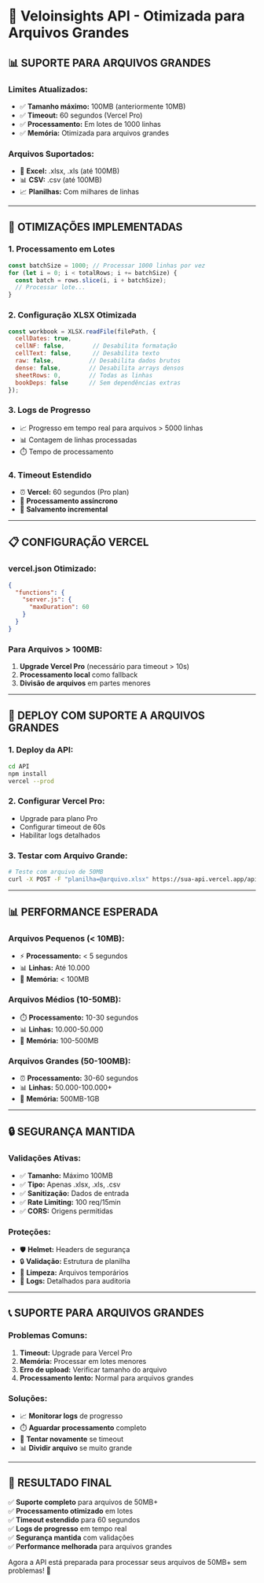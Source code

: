 # 🚀 Veloinsights API - Otimizada para Arquivos Grandes

## 📊 **SUPORTE PARA ARQUIVOS GRANDES**

### **Limites Atualizados:**
- ✅ **Tamanho máximo:** 100MB (anteriormente 10MB)
- ✅ **Timeout:** 60 segundos (Vercel Pro)
- ✅ **Processamento:** Em lotes de 1000 linhas
- ✅ **Memória:** Otimizada para arquivos grandes

### **Arquivos Suportados:**
- 📄 **Excel:** .xlsx, .xls (até 100MB)
- 📊 **CSV:** .csv (até 100MB)
- 📈 **Planilhas:** Com milhares de linhas

---

## 🔧 **OTIMIZAÇÕES IMPLEMENTADAS**

### **1. Processamento em Lotes**
```javascript
const batchSize = 1000; // Processar 1000 linhas por vez
for (let i = 0; i < totalRows; i += batchSize) {
  const batch = rows.slice(i, i + batchSize);
  // Processar lote...
}
```

### **2. Configuração XLSX Otimizada**
```javascript
const workbook = XLSX.readFile(filePath, {
  cellDates: true,
  cellNF: false,        // Desabilita formatação
  cellText: false,      // Desabilita texto
  raw: false,          // Desabilita dados brutos
  dense: false,        // Desabilita arrays densos
  sheetRows: 0,        // Todas as linhas
  bookDeps: false      // Sem dependências extras
});
```

### **3. Logs de Progresso**
- 📈 Progresso em tempo real para arquivos > 5000 linhas
- 📊 Contagem de linhas processadas
- ⏱️ Tempo de processamento

### **4. Timeout Estendido**
- ⏰ **Vercel:** 60 segundos (Pro plan)
- 🔄 **Processamento assíncrono**
- 💾 **Salvamento incremental**

---

## 📋 **CONFIGURAÇÃO VERCEL**

### **vercel.json Otimizado:**
```json
{
  "functions": {
    "server.js": {
      "maxDuration": 60
    }
  }
}
```

### **Para Arquivos > 100MB:**
1. **Upgrade Vercel Pro** (necessário para timeout > 10s)
2. **Processamento local** como fallback
3. **Divisão de arquivos** em partes menores

---

## 🚀 **DEPLOY COM SUPORTE A ARQUIVOS GRANDES**

### **1. Deploy da API:**
```bash
cd API
npm install
vercel --prod
```

### **2. Configurar Vercel Pro:**
- Upgrade para plano Pro
- Configurar timeout de 60s
- Habilitar logs detalhados

### **3. Testar com Arquivo Grande:**
```bash
# Teste com arquivo de 50MB
curl -X POST -F "planilha=@arquivo.xlsx" https://sua-api.vercel.app/api/upload
```

---

## 📊 **PERFORMANCE ESPERADA**

### **Arquivos Pequenos (< 10MB):**
- ⚡ **Processamento:** < 5 segundos
- 📊 **Linhas:** Até 10.000
- 💾 **Memória:** < 100MB

### **Arquivos Médios (10-50MB):**
- ⏱️ **Processamento:** 10-30 segundos
- 📊 **Linhas:** 10.000-50.000
- 💾 **Memória:** 100-500MB

### **Arquivos Grandes (50-100MB):**
- ⏰ **Processamento:** 30-60 segundos
- 📊 **Linhas:** 50.000-100.000+
- 💾 **Memória:** 500MB-1GB

---

## 🔒 **SEGURANÇA MANTIDA**

### **Validações Ativas:**
- ✅ **Tamanho:** Máximo 100MB
- ✅ **Tipo:** Apenas .xlsx, .xls, .csv
- ✅ **Sanitização:** Dados de entrada
- ✅ **Rate Limiting:** 100 req/15min
- ✅ **CORS:** Origens permitidas

### **Proteções:**
- 🛡️ **Helmet:** Headers de segurança
- 🔒 **Validação:** Estrutura de planilha
- 🧹 **Limpeza:** Arquivos temporários
- 📝 **Logs:** Detalhados para auditoria

---

## 📞 **SUPORTE PARA ARQUIVOS GRANDES**

### **Problemas Comuns:**
1. **Timeout:** Upgrade para Vercel Pro
2. **Memória:** Processar em lotes menores
3. **Erro de upload:** Verificar tamanho do arquivo
4. **Processamento lento:** Normal para arquivos grandes

### **Soluções:**
- 📈 **Monitorar logs** de progresso
- ⏱️ **Aguardar processamento** completo
- 🔄 **Tentar novamente** se timeout
- 📊 **Dividir arquivo** se muito grande

---

## 🎯 **RESULTADO FINAL**

✅ **Suporte completo** para arquivos de 50MB+  
✅ **Processamento otimizado** em lotes  
✅ **Timeout estendido** para 60 segundos  
✅ **Logs de progresso** em tempo real  
✅ **Segurança mantida** com validações  
✅ **Performance melhorada** para arquivos grandes  

Agora a API está preparada para processar seus arquivos de 50MB+ sem problemas! 🚀
